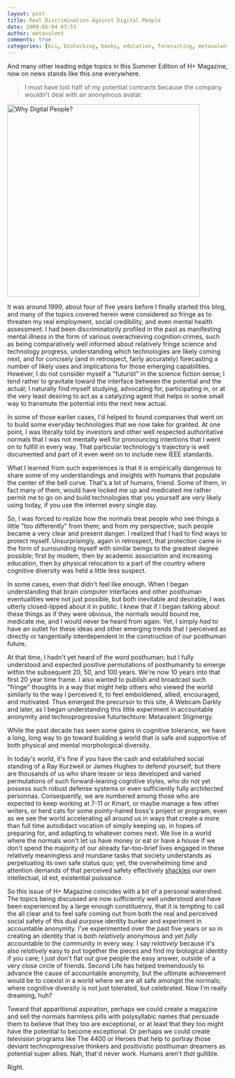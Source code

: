 ```yaml
---
layout: post
title: Real Discrimination Against Digital People
date: 2009-06-04 07:53
author: metavalent
comments: true
categories: [bci, biohacking, books, education, forecasting, metavalent, neuro-cogno, posthuman, war on aging]
---
```

And many other leading edge topics in this <a>Summer Edition of H+ Magazine</a>, now on news stands like this one everywhere.<blockquote>I must have lost half of my potential contracts because the company wouldn't deal with an anonymous avatar.</blockquote>
<a href="https://hplusmagazine.com/digitaledition/2009-summer/"><img src="https://metavalent.com/assets/images/digital.people.why.png" loading="lazy" width="440" alt="Why Digital People?" /></a>

It was around 1999, about four of five years before I finally started this blog, and many of the topics covered herein were considered so fringe as to threaten my real employment, social credibility, and even mental health assessment. I had been discriminatorily profiled in the past as manifesting mental illness in the form of various overachieving cognition crimes, such as being comparatively well informed about relatively fringe science and technology progress, understanding which technologies are likely coming next, and for concisely (and in retrospect, fairly accurately) forecasting a number of likely uses and implications for those emerging capabilities. However, I do not consider myself a "futurist" in the science fiction sense; I tend rather to gravitate toward the interface between the potential and the actual; I naturally find myself studying, advocating for, participating in, or at the very least desiring to act as a catalyzing agent that helps in some small way to transmute the potential into the next new actual.

In some of those earlier cases, I'd helped to found companies that went on to build some everyday technologies that we now take for granted. At one point, I was literally told by investors and other well respected authoritative normals that I was not mentally well for pronouncing intentions that I went on to fulfill in every way. That particular technology's trajectory is well documented and part of it even went on to include new IEEE standards. 

What I learned from such experiences is that it is empirically dangerous to share some of my understandings and insights with humans that populate the center of the bell curve. That's a lot of humans, friend. Some of them, in fact many of them, would have locked me up and medicated me rather permit me to go on and build technologies that you yourself are very likely using today, if you use the internet every single day. 

So, I was forced to realize how the normals treat people who see things a little "too differently" from them; and from my perspective, such people became a very clear and present danger. I realized that I had to find ways to protect myself. Unsurprisingly, again in retrospect, that protection came in the form of surrounding myself with similar beings to the greatest degree possible; first by modem, then by academic association and increasing education, then by physical relocation to a part of the country where cognitive diversity was held a little less suspect.
 
In some cases, even that didn't feel like enough. When I began understanding that brain computer interfaces and other posthuman eventualities were not just possible, but both inevitable and desirable, I was utterly closed-lipped about it in public. I knew that if I began talking about these things as if they were obvious, the normals would bound me, medicate me, and I would never be heard from again. Yet, I simply *had* to have an outlet for these ideas and other emerging trends that I perceived as directly or tangentially interdependent in the construction of our posthuman future. 

At that time, I hadn't yet heard of the word posthuman; but I fully understood and expected positive permutations of posthumanity to emerge within the subsequent 20, 50, and 100 years. We're now 10 years into that first 20 year time frame. I also wanted to publish and broadcast such "fringe" thoughts in a way that might help others who viewed the world similarly to the way I perceived it, to feel emboldened, allied, encouraged, and motivated. Thus emerged the precursor to this site, A Webcam Darkly and later, as I began understanding this little experiment in accountable anonymity and technoprogressive futurtechture: Metavalent Stigmergy.

While the past decade has seen some gains in cognitive tolerance, we have a long, long way to go toward building a world that is safe and supportive of both physical and mental morphological diversity.

In today's world, it's fine if you have the cash and established social standing of a Ray Kurzweil or James Hughes to defend yourself; but there are thousands of us who share lesser or less developed and varied permutations of such forward-leaning cognitive styles, who do not yet possess such robust defense systems or even sufficiently fully architected personnas. Consequently, we are numbered among those who are expected to keep working at 7-11 or Kmart, or maybe manage a few other writers, or herd cats for some pointy-haired boss's project or program; even as we see the world accelerating all around us in ways that create a more than full time autodidact vocation of simply keeping up, in hopes of preparing for, and adapting to whatever comes next. We live in a world where the normals won't let us have money or eat or have a house if we don't spend the majority of our already far-too-brief lives engaged in these relatively meaningless and mundane tasks that society understands as perpetuating its own safe status quo; yet, the overwhelming time and attention demands of that perceived safety effectively <a href="https://www.amazon.com/dp/093382100X/ref%3Dasc_df_093382100X745726/%3Ftag%3Daskcomel-20%26creative%3D380333%26creativeASIN%3D093382100X%26linkCode%3Dasn">shackles</a> our own intellectual, id est, existential puissance. 

So this issue of H+ Magazine coincides with a bit of a personal watershed. The topics being discussed are now sufficiently well understood and have been experienced by a large enough constituency, that it is tempting to call the all clear and to feel safe coming out from both the real and perceived social safety of this dual purpose identity bunker and experiment in accountable anonymity. I've experimented over the past five years or so in creating an identity that is both <em>relatively</em> anonymous and yet <em>fully</em> accountable to the community in every way. I say <em>relatively</em> because it's also <em>relatively</em> easy to put together the pieces and find my biological identity if you care; I just don't flat out give people the easy answer, outside of a very close circle of friends. Second Life has helped tremendously to advance the cause of accountable anonymity, but the ultimate achievement would be to coexist in a world where we are all safe amongst the normals; where cognitive diversity is not just tolerated, but celebrated. Now I'm really dreaming, huh?

Toward that apparitional aspiration, perhaps we could create a magazine and sell the normals harmless pills with polysyllabic names that persuade them to believe that they too are exceptional, or at least that they too might have the potential to become exceptional. Or perhaps we could create television programs like The 4400 or Heroes that help to portray those deviant technoprogressive thinkers and positivistic posthuman dreamers as potential super allies. Nah, that'd never work. Humans aren't <em>that</em> gullible.

Right.
